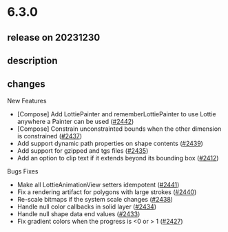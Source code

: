 # 6.3.0

## release on 20231230
## description
## changes
New Features

* [Compose] Add LottiePainter and rememberLottiePainter to use Lottie anywhere a Painter can be used (<a href="https://github.com/airbnb/lottie-android/pull/2442" data-hovercard-type="pull_request" data-hovercard-url="/airbnb/lottie-android/pull/2442/hovercard">#2442</a>)
* [Compose] Constrain unconstrainted bounds when the other dimension is constrained (<a href="https://github.com/airbnb/lottie-android/pull/2437" data-hovercard-type="pull_request" data-hovercard-url="/airbnb/lottie-android/pull/2437/hovercard">#2437</a>)
* Add support dynamic path properties on shape contents (<a href="https://github.com/airbnb/lottie-android/pull/2439" data-hovercard-type="pull_request" data-hovercard-url="/airbnb/lottie-android/pull/2439/hovercard">#2439</a>)
* Add support for gzipped and tgs files (<a href="https://github.com/airbnb/lottie-android/pull/2435" data-hovercard-type="pull_request" data-hovercard-url="/airbnb/lottie-android/pull/2435/hovercard">#2435</a>)
* Add an option to clip text if it extends beyond its bounding box (<a href="https://github.com/airbnb/lottie-android/pull/2412" data-hovercard-type="pull_request" data-hovercard-url="/airbnb/lottie-android/pull/2412/hovercard">#2412</a>)

Bugs Fixes

* Make all LottieAnimationView setters idempotent (<a href="https://github.com/airbnb/lottie-android/pull/2441" data-hovercard-type="pull_request" data-hovercard-url="/airbnb/lottie-android/pull/2441/hovercard">#2441</a>)
* Fix a rendering artifact for polygons with large strokes (<a href="https://github.com/airbnb/lottie-android/pull/2440" data-hovercard-type="pull_request" data-hovercard-url="/airbnb/lottie-android/pull/2440/hovercard">#2440</a>)
* Re-scale bitmaps if the system scale changes (<a href="https://github.com/airbnb/lottie-android/pull/2438" data-hovercard-type="pull_request" data-hovercard-url="/airbnb/lottie-android/pull/2438/hovercard">#2438</a>)
* Handle null color callbacks in solid layer (<a href="https://github.com/airbnb/lottie-android/pull/2434" data-hovercard-type="pull_request" data-hovercard-url="/airbnb/lottie-android/pull/2434/hovercard">#2434</a>)
* Handle null shape data end values (<a href="https://github.com/airbnb/lottie-android/pull/2433" data-hovercard-type="pull_request" data-hovercard-url="/airbnb/lottie-android/pull/2433/hovercard">#2433</a>)
* Fix gradient colors when the progress is <0 or > 1 (<a href="https://github.com/airbnb/lottie-android/pull/2427" data-hovercard-type="pull_request" data-hovercard-url="/airbnb/lottie-android/pull/2427/hovercard">#2427</a>)

